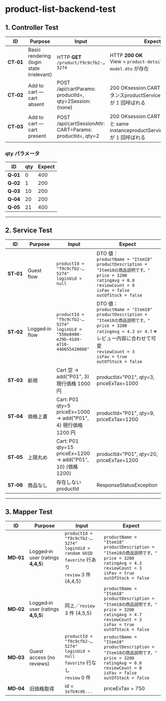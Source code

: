 # product-list-backend-test

## 1. Controller Test
| ID | Purpose | Input | Expect |
|----|---------|-------|--------|
| **CT‑01** | Basic rendering (login state irrelevant) | HTTP **GET** `/product/f9c9cfb2-…5274` | HTTP **200 OK**<br>View = `product-detail`<br>`model.dto` が存在 |
| **CT‑02** | Add to cart — cart absent | POST /api/cartParams: productId=<UUID>, qty=2Session: (none) | 200 OKsession.CART は Cart インスタンスproductService.addToCart() が 1 回呼ばれる |
| **CT‑03** | Add to cart — cart present | POST /api/cartSessionAttr: CART=<Cart>Params: productId=<UUID>, qty=2 | 200 OKsession.CART は渡した Cart と same instanceproductService.addToCart() が 1 回呼ばれる |

### qty パラメータ
| ID | qty | Expect |
|----|-----|--------|
| **Q‑01** | 0  | 400 |
| **Q‑02** | 1  | 200 |
| **Q‑03** | 10 | 200 |
| **Q‑04** | 20 | 200 |
| **Q‑05** | 21 | 400 |

---

## 2. Service Test 

| ID | Purpose | Input | Expect |
|----|---------|-------|--------|
| **ST‑01** | Guest flow | `productId = "f9c9cfb2-…5274"`<br>`loginUid = null` | DTO 値：<br>`productName = "Item18"`<br>`productDescription = "Item18の商品説明です。"`<br>`price = 3200`<br>`ratingAvg = 0.0`<br>`reviewCount = 0`<br>`isFav = false`<br>`outOfStock = false` |
| **ST‑02** | Logged‑in flow | `productId = "f9c9cfb2-…5274"`<br>`loginUid = "550e8400-e29b-41d4-a716-446655420000"` | DTO 値：<br>`productName = "Item18"`<br>`productDescription = "Item18の商品説明です。"`<br>`price = 3200`<br>`ratingAvg = 4.3 or 4.7` ※レビュー内容に合わせて可変<br>`reviewCount = 3`<br>`isFav = true`<br>`outOfStock = false` |
| **ST‑03** | 新規 | Cart 空 → add("P01", 3) 現行価格 1000 円 | productId="P01", qty=3, priceExTax=1000 |
| **ST‑04** | 価格上書 | Cart: P01 qty=5 priceEx=1000 → add("P01", 4) 現行価格 1200 円| productId="P01", qty=9, priceExTax=1200 |
| **ST‑05** | 上限丸め | Cart: P01 qty=15 priceEx=1200 → add("P01", 10) (価格 1200)| productId="P01", qty=20, priceExTax=1200 |
| **ST‑06** | 商品なし | 存在しないproductId　| ResponseStatusException |

---

## 3. Mapper Test

| ID | Purpose | Input | Expect |
|----|---------|-------|--------|
| **MD‑01** | Logged‑in user (ratings **4,4,5**) | `productId = "f9c9cfb2-…5274"`<br>`loginUid = random UUID`<br>`favorite` 行あり<br>`review` 3 件 (4,4,5) | `productName = "Item18"`<br>`productDescription = "Item18の商品説明です。"`<br>`price = 3200`<br>`ratingAvg = 4.3`<br>`reviewCount = 3`<br>`isFav = true`<br>`outOfStock = false` |
| **MD‑02** | Logged‑in user (ratings **4,5,5**) | 同上／`review` 3 件 (4,5,5) | `productName = "Item18"`<br>`productDescription = "Item18の商品説明です。"`<br>`price = 3200`<br>`ratingAvg = 4.7`<br>`reviewCount = 3`<br>`isFav = true`<br>`outOfStock = false` |
| **MD‑03** | Guest access (no reviews) | `productId = "f9c9cfb2-…5274"`<br>`loginUid = null`<br>`favorite` 行なし<br>`review` 0 件 | `productName = "Item18"`<br>`productDescription = "Item18の商品説明です。"`<br>`price = 3200`<br>`ratingAvg = 0.0`<br>`reviewCount = 0`<br>`isFav = false`<br>`outOfStock = false` |
| **MD‑04** | 旧価格取得 | id = `1e7b4cd6...` | priceExTax = 750 |

